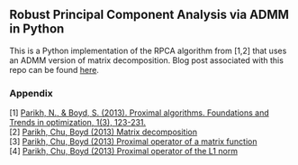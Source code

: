 <h2>Robust Principal Component Analysis via ADMM in Python</h2>

This is a Python implementation of the RPCA algorithm from [1,2] that uses an ADMM version of matrix decomposition. Blog post associated with this repo can be found <a href="https://jeremykarnowski.wordpress.com/2015/08/31/robust-principal-component-analysis-via-admm-in-python/">here</a>.

<h3>Appendix</h3>
[1] <a href="http://web.stanford.edu/~boyd/papers/prox_algs.html">Parikh, N., & Boyd, S. (2013). Proximal algorithms. Foundations and Trends in optimization, 1(3), 123-231.</a><br>
[2] <a href="http://web.stanford.edu/~boyd/papers/prox_algs/matrix_decomp.html">Parikh, Chu, Boyd (2013) Matrix decomposition</a><br>
[3] <a href="https://github.com/cvxgrp/proximal/blob/master/matlab/prox_matrix.m">Parikh, Chu, Boyd (2013) Proximal operator of a matrix function</a><br>
[4] <a href="https://github.com/cvxgrp/proximal/blob/master/matlab/prox_l1.m">Parikh, Chu, Boyd (2013) Proximal operator of the L1 norm</a><br>
